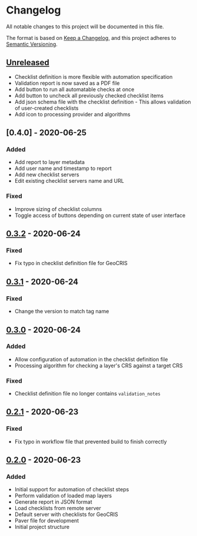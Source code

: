 # Changelog
All notable changes to this project will be documented in this file.

The format is based on [Keep a Changelog](https://keepachangelog.com/en/1.0.0/),
and this project adheres to [Semantic Versioning](https://semver.org/spec/v2.0.0.html).

## [Unreleased]

-  Checklist definition is more flexible with automation specification
-  Validation report is now saved as a PDF file
-  Add button to run all automatable checks at once
-  Add button to uncheck all previously checked checklist items
-  Add json schema file with the checklist definition - This allows validation of user-created checklists
-  Add icon to processing provider and algorithms


## [0.4.0] - 2020-06-25

### Added

-  Add report to layer metadata
-  Add user name and timestamp to report
-  Add new checklist servers
-  Edit existing checklist servers name and URL

### Fixed

-  Improve sizing of checklist columns
-  Toggle access of buttons depending on current state of user interface


## [0.3.2] - 2020-06-24

### Fixed

-  Fix typo in checklist definition file for GeoCRIS


## [0.3.1] - 2020-06-24

### Fixed

-  Change the version to match tag name


## [0.3.0] - 2020-06-24

### Added

-  Allow configuration of automation in the checklist definition file
-  Processing algorithm for checking a layer's CRS against a target CRS

### Fixed

-  Checklist definition file no longer contains `validation_notes`


## [0.2.1] - 2020-06-23

### Fixed

-  Fix typo in workflow file that prevented build to finish correctly

## [0.2.0] - 2020-06-23

### Added

-  Initial support for automation of checklist steps
-  Perform validation of loaded map layers
-  Generate report in JSON format
-  Load checklists from remote server
-  Default server with checklists for GeoCRIS
-  Paver file for development
-  Initial project structure


[unreleased]: https://github.com/kartoza/qgis_checklist_checker/compare/v0.4.0...master
[0.3.2]: https://github.com/kartoza/qgis_checklist_checker/-/tags/v0.4.0
[0.3.2]: https://github.com/kartoza/qgis_checklist_checker/-/tags/v0.3.2
[0.3.1]: https://github.com/kartoza/qgis_checklist_checker/-/tags/v0.3.1
[0.3.0]: https://github.com/kartoza/qgis_checklist_checker/-/tags/v0.3.0
[0.2.1]: https://github.com/kartoza/qgis_checklist_checker/-/tags/v0.2.1
[0.2.0]: https://github.com/kartoza/qgis_checklist_checker/-/tags/v0.2.0
